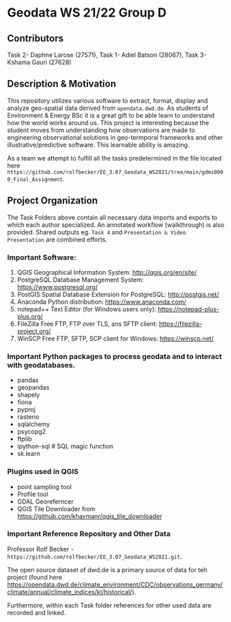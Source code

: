 # Geodata WS 21/22 Group D 
## Contributors 
Task 2- Daphne Larose (27571), Task 1- Adiel Batson (28067), Task 3- Kshama Gauri (27628)
## Description & Motivation
This repository utilizes various software to extract, format, display and analyze geo-spatial data derived from `opendata.dwd.de`. As students of Environment & Energy BSc it is a great gift to be able learn to understand how the world works around us. This project is interesting because the student moves from understanding how observations are made to engineering observational solutions in geo-termporal frameworks and other illustrative/predictive software. This learnable ability is amazing. 

As a team we attempt to fulfill all the tasks predetermined in the file located here `https://github.com/rolfbecker/EE_3.07_Geodata_WS2021/tree/main/gdms0000_Final_Assignment`.
 
## Project Organization
The Task Folders above contain all necessary data imports and exports to which each author specialized. An annotated workflow (walkthrough) is also provided. Shared outputs eg. `Task 4` and `Presentation & Video Presentation` are combined efforts.

### Important Software:
1. QGIS Geographical Information System: http://qgis.org/en/site/
2. PostgreSQL Database Management System: https://www.postgresql.org/
3. PostGIS Spatial Database Extension for PostgreSQL: http://postgis.net/  
4. Anaconda Python distribution: https://www.anaconda.com/
5. notepad++ Text Editor (for Windows users only): https://notepad-plus-plus.org/
6. FileZilla Free FTP, FTP over TLS, ans SFTP client: https://filezilla-project.org/
7. WinSCP Free FTP, SFTP, SCP client for Windows: https://winscp.net/

### Important Python packages to process geodata and to interact with geodatabases.

* pandas
* geopandas
* shapely
* fiona
* pyproj
* rasterio
* sqlalchemy 
* psycopg2
* ftplib
* ipython-sql # SQL magic function
* sk.learn

### Plugins used in QGIS 
* point sampling tool
* Profile tool
* GDAL Georeferncer
* QGIS Tile Downloader from https://github.com/khaymanr/qgis_tile_downloader

### Important Reference Repository and Other Data
Professor Rolf Becker - `https://github.com/rolfbecker/EE_3.07_Geodata_WS2021.git`.

The open source dataset of dwd.de is a primary source of data for teh project (found here https://opendata.dwd.de/climate_environment/CDC/observations_germany/climate/annual/climate_indices/kl/historical/). 

Furthermore, within each Task folder references for other used data are recorded and linked.



